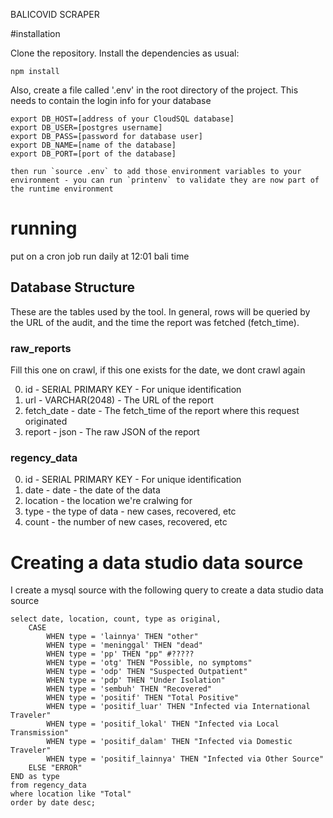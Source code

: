 BALICOVID SCRAPER

#installation

Clone the repository. Install the dependencies as usual:

    npm install


Also, create a file called '.env' in the root directory of the project. This needs to contain the login info for your database

    export DB_HOST=[address of your CloudSQL database]
    export DB_USER=[postgres username]
    export DB_PASS=[password for database user]
    export DB_NAME=[name of the database]
    export DB_PORT=[port of the database]

    then run `source .env` to add those environment variables to your environment - you can run `printenv` to validate they are now part of the runtime environment 
    
# running

put on a cron job
run daily at 12:01 bali time


## Database Structure

These are the tables used by the tool. In general, rows will be queried by the URL of the audit, and the time the report was fetched (fetch_time).

### raw_reports
Fill this one on crawl,
if this one exists for the date, we dont crawl again

0. id - SERIAL PRIMARY KEY - For unique identification
1. url - VARCHAR(2048) - The URL of the report
2. fetch_date - date - The fetch_time of the report where this request originated
3. report - json - The raw JSON of the report


### regency_data

0. id - SERIAL PRIMARY KEY - For unique identification
1. date - date - the date of the data
2. location - the location we're cralwing for
3. type - the type of data - new cases, recovered, etc
4. count - the number of new cases, recovered, etc


# Creating a data studio data source

I create a mysql source with the following query to create a data studio data source

```
select date, location, count, type as original,
	CASE
		WHEN type = 'lainnya' THEN "other"
        WHEN type = 'meninggal' THEN "dead"
        WHEN type = 'pp' THEN "pp" #?????
        WHEN type = 'otg' THEN "Possible, no symptoms"
        WHEN type = 'odp' THEN "Suspected Outpatient"
        WHEN type = 'pdp' THEN "Under Isolation"
        WHEN type = 'sembuh' THEN "Recovered"
        WHEN type = 'positif' THEN "Total Positive"
        WHEN type = 'positif_luar' THEN "Infected via International Traveler"
        WHEN type = 'positif_lokal' THEN "Infected via Local Transmission"
        WHEN type = 'positif_dalam' THEN "Infected via Domestic Traveler"
        WHEN type = 'positif_lainnya' THEN "Infected via Other Source"
    ELSE "ERROR"
END as type
from regency_data 
where location like "Total"
order by date desc;
```